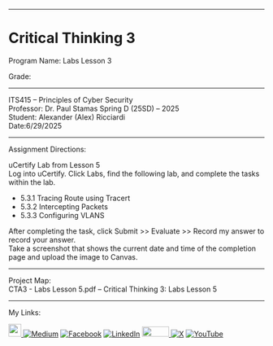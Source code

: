 ﻿-----------------------------------------------------------------------------------------------------------------------------
# Critical Thinking 3
Program Name: Labs Lesson 3

Grade:

-----------------------------------------------------------------------------------------------------------------------------

ITS415 – Principles of Cyber Security  
Professor: Dr. Paul Stamas
Spring D (25SD) – 2025   
Student: Alexander (Alex) Ricciardi   
Date:6/29/2025

-----------------------------------------------------------------------------------------------------------------------------

Assignment Directions:  

uCertify Lab from Lesson 5  
Log into uCertify. Click Labs, find the following lab, and complete the tasks within the lab.
- 5.3.1 Tracing Route using Tracert
- 5.3.2 Intercepting Packets
- 5.3.3 Configuring VLANS

After completing the task, click Submit >> Evaluate >> Record my answer to record your answer.  
Take a screenshot that shows the current date and time of the completion page and upload the image to Canvas.

-----------------------------------------------------------------------------------------------------------------------------

Project Map:  
CTA3 - Labs Lesson 5.pdf – Critical Thinking 3: Labs Lesson 5

-----------------------------------------------------------------------------------------------------------------------------

My Links:   

<span><a href="https://www.alexomegapy.com" target="_blank"><img width="25" height="25" src="https://github.com/user-attachments/assets/a8e0ea66-5d8f-43b3-8fff-2c3d74d57f53"></span>    [![Medium](https://img.shields.io/badge/Medium-12100E?style=for-the-badge&logo=medium&logoColor=whit)](https://medium.com/@alex.omegapy)    [![Facebook](https://img.shields.io/badge/Facebook-%231877F2.svg?logo=Facebook&logoColor=white)](https://www.facebook.com/profile.php?id=100089638857137)    [![LinkedIn](https://img.shields.io/badge/LinkedIn-%230077B5.svg?logo=linkedin&logoColor=white)](https://linkedin.com/in/alex-ricciardi)    <span><a href="https://www.threads.net/@alexomegapy?hl=en" target="_blank"><img width="53" height="20" src="https://github.com/user-attachments/assets/58c9e833-4501-42e4-b4fe-39ffafba99b2"></span>    [![X](https://img.shields.io/badge/X-black.svg?logo=X&logoColor=white)](https://x.com/AlexOmegapy)    [![YouTube](https://img.shields.io/badge/YouTube-%23FF0000.svg?logo=YouTube&logoColor=white)](https://www.youtube.com/channel/UC4rMaQ7sqywMZkfS1xGh2AA) 

